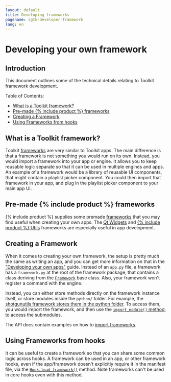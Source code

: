 ```yaml
---
layout: default
title: Developing frameworks
pagename: sgtk-developer-framework
lang: en
---
```


# Developing your own framework

## Introduction
This document outlines some of the technical details relating to Toolkit framework development.

Table of Contents:
- [What is a Toolkit framework?](#what-is-a-toolkit-framework)
- [Pre-made {% include product %} frameworks](#pre-made-shotgun-frameworks)
- [Creating a Framework](#creating-a-framework)
- [Using Frameworks from hooks](#using-frameworks-from-hooks)

## What is a Toolkit framework?

Toolkit [frameworks](https://developer.shotgridsoftware.com/tk-core/platform.html?highlight=hide_tk_title_bar#frameworks) are very similar to Toolkit apps. 
The main difference is that a framework is not something you would run on its own.
Instead, you would import a framework into your app or engine. It allows you to keep reusable logic separate so that it can be used in multiple engines and apps.
An example of a framework would be a library of reusable UI components, that might contain a playlist picker component.
You could then import that framework in your app, and plug in the playlist picker component to your main app UI.  

## Pre-made {% include product %} frameworks

{% include product %} supplies some premade [frameworks](https://developer.shotgridsoftware.com/c6db88dd/) that you may find useful when creating your own apps.
The [Qt Widgets](https://developer.shotgridsoftware.com/tk-framework-qtwidgets/) and [{% include product %} Utils](https://developer.shotgridsoftware.com/tk-framework-shotgunutils/) frameworks are especially useful in app development.

## Creating a Framework

When it comes to creating your own framework, the setup is pretty much the same as writing an app, and you can get more information on that in the ["Developing your own apps"](sgtk-developer-app.md) guide.
Instead of an `app.py` file, a framework has a `framework.py` at the root of the framework package, that contains a class deriving from the [`Framework`](https://developer.shotgridsoftware.com/tk-core/platform.html?highlight=hide_tk_title_bar#framework) base class.
Also, your framework won't register a command with the engine.

Instead, you can either store methods directly on the framework instance itself, or store modules inside the `python/` folder.
For example, the [shotgunutils framework stores them in the python folder](https://github.com/shotgunsoftware/tk-framework-shotgunutils/tree/v5.6.2/python).
To access them, you would import the framework, and then use the [`import_module()` method](https://developer.shotgridsoftware.com/tk-core/platform.html#sgtk.platform.Framework.import_module), to access the submodules.

The API docs contain examples on how to [import frameworks](https://developer.shotgridsoftware.com/tk-core/platform.html?highlight=hide_tk_title_bar#frameworks).

## Using Frameworks from hooks
It can be useful to create a framework so that you can share some common logic across hooks.
A framework can be used in an app, or other framework hooks, even if the app/framework doesn't explicitly require it in the manifest file, via the
[`Hook.load_framework()`](https://developer.shotgridsoftware.com/tk-core/core.html#sgtk.Hook.load_framework) method. Note frameworks can't be used in core hooks even with this method.
